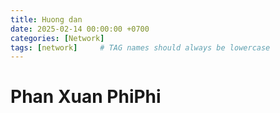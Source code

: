 ```yaml
---
title: Huong dan
date: 2025-02-14 00:00:00 +0700
categories: [Network] 
tags: [network]     # TAG names should always be lowercase
---
```


# Phan Xuan PhiPhi